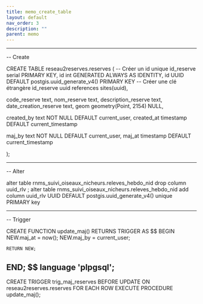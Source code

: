 ```yaml
---
title: memo_create_table
layout: default
nav_order: 3
description: ""
parent: memo
---
```


------
-- Create

CREATE TABLE reseau2reserves.reserves (
-- Créer un id unique
id_reserve serial PRIMARY KEY,
id int GENERATED ALWAYS AS IDENTITY,
id UUID DEFAULT postgis.uuid_generate_v4() PRIMARY KEY
-- Créer une clé étrangère
id_reserve uuid  references sites(uuid),

code_reserve text,
nom_reserve text,
description_reserve text,
date_creation_reserve text,
geom geometry(Point, 2154) NULL,

created_by text NOT NULL DEFAULT current_user,
created_at timestamp DEFAULT current_timestamp

maj_by text NOT NULL DEFAULT current_user,
maj_at timestamp DEFAULT current_timestamp

);

------
-- Alter

alter table rnms_suivi_oiseaux_nicheurs.releves_hebdo_nid drop column uuid_rlv ;
alter table rnms_suivi_oiseaux_nicheurs.releves_hebdo_nid add column uuid_rlv UUID DEFAULT postgis.uuid_generate_v4() unique PRIMARY key 

------
-- Trigger

 CREATE  FUNCTION update_maj()
RETURNS TRIGGER AS $$
BEGIN
    NEW.maj_at = now();
    NEW.maj_by = current_user;

    RETURN NEW;
END;
$$ language 'plpgsql';
-----

CREATE TRIGGER trig_maj_reserves
    BEFORE UPDATE
    ON
        reseau2reserves.reserves
    FOR EACH ROW
EXECUTE PROCEDURE update_maj();
